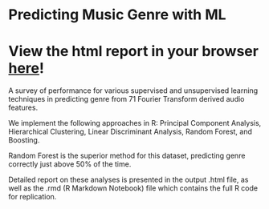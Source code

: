 # Predicting Music Genre with ML

# View the html report in your browser [here](jmcjr94.github.io)!

A survey of performance for various supervised and unsupervised learning techniques in predicting genre from 71 Fourier Transform derived audio features.

We implement the following approaches in R:
Principal Component Analysis, Hierarchical Clustering, Linear Discriminant Analysis, Random Forest, and Boosting.

Random Forest is the superior method for this dataset, predicting genre correctly just above 50% of the time.

Detailed report on these analyses is presented in the output .html file, as well as the .rmd (R Markdown Notebook) file which contains the full R code for replication. 
